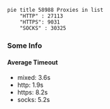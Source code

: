 
```mermaid
pie title 58988 Proxies in list
    "HTTP" : 27113
    "HTTPS": 9031
    "SOCKS" : 30325
```

### Some Info
#### Average Timeout

- mixed: 3.6s
- http: 1.9s
- https: 8.2s
- socks: 5.2s